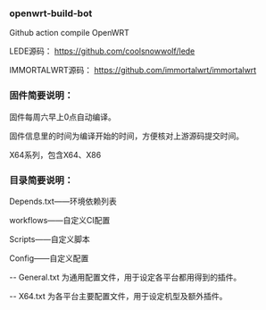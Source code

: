 ### openwrt-build-bot
Github action compile  OpenWRT

LEDE源码：
https://github.com/coolsnowwolf/lede

IMMORTALWRT源码：
https://github.com/immortalwrt/immortalwrt

### 固件简要说明：

固件每周六早上0点自动编译。

固件信息里的时间为编译开始的时间，方便核对上游源码提交时间。

X64系列，包含X64、X86

### 目录简要说明：

Depends.txt——环境依赖列表

workflows——自定义CI配置

Scripts——自定义脚本

Config——自定义配置

  -- General.txt 为通用配置文件，用于设定各平台都用得到的插件。

  -- X64.txt 为各平台主要配置文件，用于设定机型及额外插件。
